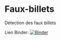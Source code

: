 # Faux-billets
Détection des faux billets


Lien Binder:
[![Binder](https://mybinder.org/badge_logo.svg)](https://mybinder.org/v2/gh/eunicemc/Faux-billets/HEAD)

